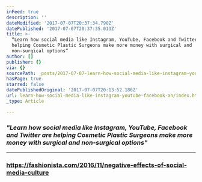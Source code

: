 ```yaml
---
inFeed: true
description: ''
dateModified: '2017-07-07T20:37:34.790Z'
datePublished: '2017-07-07T20:37:35.013Z'
title: >-
  “Learn how social media like Instagram, YouTube, Facebook and Twitter are
  helping Cosmetic Plastic Surgeons make more money with surgical and
  non-surgical options”
author: []
publisher: {}
via: {}
sourcePath: _posts/2017-07-07-learn-how-social-media-like-instagram-youtube-facebook-an.md
hasPage: true
starred: false
datePublishedOriginal: '2017-07-07T20:13:52.186Z'
url: learn-how-social-media-like-instagram-youtube-facebook-an/index.html
_type: Article

---
```

### _"Learn how social media like Instagram, YouTube, Facebook and Twitter are helping Cosmetic Plastic Surgeons make more money with surgical and non-surgical options"_

---

### https://fashionista.com/2016/11/negative-effects-of-social-media-culture